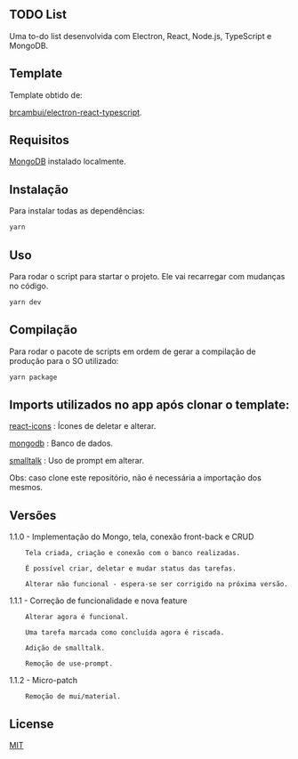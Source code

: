 ## TODO List

Uma to-do list desenvolvida com Electron, React, Node.js, TypeScript e MongoDB.

## Template

Template obtido de:

[brcambui/electron-react-typescript](https://github.com/brcambui/electron-react-typescript).

## Requisitos

[MongoDB](https://www.mongodb.com/try/download/community) instalado localmente. 

## Instalação

Para instalar todas as dependências: 

```bash
yarn
```

## Uso

Para rodar o script para startar o projeto. Ele vai recarregar com mudanças no código.

```bash
yarn dev
```

## Compilação

Para rodar o pacote de scripts em ordem de gerar a compilação de produção para o SO utilizado:

```bash
yarn package
```

## Imports utilizados no app após clonar o template:

[react-icons](https://www.npmjs.com/package/react-icons) : Ícones de deletar e alterar.

[mongodb](https://www.npmjs.com/package/mongodb) : Banco de dados.

[smalltalk](https://www.npmjs.com/package/smalltalk) : Uso de prompt em alterar. 

Obs: caso clone este repositório, não é necessária a importação dos mesmos.

## Versões

1.1.0  - Implementação do Mongo, tela, conexão front-back e CRUD
        
        Tela criada, criação e conexão com o banco realizadas. 

        É possível criar, deletar e mudar status das tarefas.

        Alterar não funcional - espera-se ser corrigido na próxima versão.


1.1.1 -  Correção de funcionalidade e nova feature

        Alterar agora é funcional. 

        Uma tarefa marcada como concluída agora é riscada.

        Adição de smalltalk.

        Remoção de use-prompt.


1.1.2 - Micro-patch

        Remoção de mui/material.


## License

[MIT](https://choosealicense.com/licenses/mit/)

